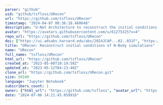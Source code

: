 ```yaml
---
parser: "github"
uid: "github/tsfloss/URecon"
url: "https://github.com/tsfloss/URecon"
timestamp: "2024-04-07 00:36:18.460648"
description: "U-Net Architecture to reconstruct the initial conditions of N-Body simulations"
avatar: "https://avatars.githubusercontent.com/u/61275325?v=4"
repo_url: "https://github.com/tsfloss/URecon"
doi: ["https://ui.adsabs.harvard.edu/abs/2024JCAP...02..031F", "https://ui.adsabs.harvard.edu/abs/2024ascl.soft03013F/abstract"]
title: "URecon: Reconstruct initial conditions of N-Body simulations"
name: "URecon"
full_name: "tsfloss/URecon"
html_url: "https://github.com/tsfloss/URecon"
created_at: "2023-05-08T10:19:58Z"
updated_at: "2023-05-12T04:23:40Z"
clone_url: "https://github.com/tsfloss/URecon.git"
size: 50100
language: "Jupyter Notebook"
subscribers_count: 1
owner: {"html_url": "https://github.com/tsfloss", "avatar_url": "https://avatars.githubusercontent.com/u/61275325?v=4", "login": "tsfloss", "type": "User"}
date: "2024-07-06 14:21:45.059916"
---
```

